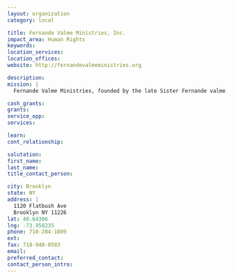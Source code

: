 ```yaml
---
layout: organization
category: local

title: Fernande Valme Ministries, Inc.
impact_area: Human Rights
keywords: 
location_services: 
location_offices: 
website: http://fernandevalmeministries.org

description: 
mission: |
  Fernande Valme Ministries, founded by the late Sister Fernande valme, has for mission to educate, serve the less fortunate and propagate the principles of Christian brotherhood through inclusion. Initiated in 1973, Fernande Valme Ministries began serving the Haitian population helping them meet their basic needs and face the challenges of an immigrant life.  It quickly evolved to serve all population in the Flatbush area in Brooklyn when it opens its door at 1120 Flatbush Ave.

cash_grants: 
grants: 
service_opp: 
services: 

learn: 
cont_relationship: 

salutation: 
first_name: 
last_name: 
title_contact_person: 

city: Brooklyn
state: NY
address: |
  1120 Flatbush Ave  
  Brooklyn NY 11226
lat: 40.64306
lng: -73.958235
phone: 718-284-1809
ext: 
fax: 718-940-0583
email: 
preferred_contact: 
contact_person_intro: 
---
```

